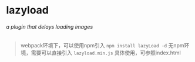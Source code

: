 # lazyload
###### a plugin that delays loading images
> webpack环境下，可以使用npm引入
> `npm install lazyLoad -d`
> 无npm环境，需要可以直接引入 `lazyload.min.js`
> 具体使用，可参照index.html